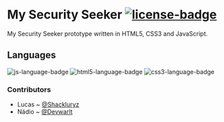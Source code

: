 # My Security Seeker [![license-badge]][license]
My Security Seeker prototype written in HTML5, CSS3 and JavaScript.

## Languages
![js-language-badge] ![html5-language-badge] ![css3-language-badge]

### Contributors
- Lucas ~ [@Shackluryz][lucas-ref]
- Nádio ~ [@Devwarlt][nadio-ref]

[lucas-ref]: https://github.com/Shackluryz
[nadio-ref]: https://github.com/Devwarlt

[js-language-badge]: https://img.shields.io/badge/JavaScript-silver?logo=javascript&style=plastic
[html5-language-badge]: https://img.shields.io/badge/HTML-white?logo=html5&style=plastic
[css3-language-badge]: https://img.shields.io/badge/CSS-blue?logo=css3&style=plastic

[license-badge]: https://img.shields.io/badge/License-WTFPL-black?style=plastic
[license]: /LICENSE
